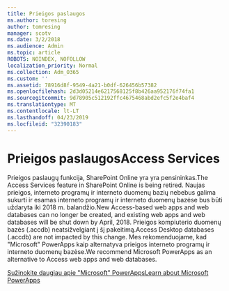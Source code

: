 ```yaml
---
title: Prieigos paslaugos
ms.author: toresing
author: tomresing
manager: scotv
ms.date: 3/2/2018
ms.audience: Admin
ms.topic: article
ROBOTS: NOINDEX, NOFOLLOW
localization_priority: Normal
ms.collection: Adm_O365
ms.custom: ''
ms.assetid: 78916d8f-9549-4a21-b0df-626456b57382
ms.openlocfilehash: 2d3d05214e6217568125f8b426aa952176f74fa1
ms.sourcegitcommit: 9d78905c512192ffc4675468abd2efc5f2e4baf4
ms.translationtype: MT
ms.contentlocale: lt-LT
ms.lasthandoff: 04/23/2019
ms.locfileid: "32390183"
---
```

# <a name="access-services"></a><span data-ttu-id="973eb-102">Prieigos paslaugos</span><span class="sxs-lookup"><span data-stu-id="973eb-102">Access Services</span></span>

<span data-ttu-id="973eb-103">Prieigos paslaugų funkcija, SharePoint Online yra yra pensininkas.</span><span class="sxs-lookup"><span data-stu-id="973eb-103">The Access Services feature in SharePoint Online is being retired.</span></span> <span data-ttu-id="973eb-104">Naujas prieigos, interneto programų ir interneto duomenų bazių nebebus galima sukurti ir esamas interneto programų ir interneto duomenų bazėse bus būti uždaryta iki 2018 m. balandžio.</span><span class="sxs-lookup"><span data-stu-id="973eb-104">New Access-based web apps and web databases can no longer be created, and existing web apps and web databases will be shut down by April, 2018.</span></span> <span data-ttu-id="973eb-105">Prieigos kompiuterio duomenų bazės (.accdb) neatsižvelgiant į šį pakeitimą.</span><span class="sxs-lookup"><span data-stu-id="973eb-105">Access Desktop databases (.accdb) are not impacted by this change.</span></span> <span data-ttu-id="973eb-106">Mes rekomenduojame, kad "Microsoft" PowerApps kaip alternatyva prieigos interneto programų ir interneto duomenų bazėse.</span><span class="sxs-lookup"><span data-stu-id="973eb-106">We recommend Microsoft PowerApps as an alternative to Access web apps and web databases.</span></span> 
  
[<span data-ttu-id="973eb-107">Sužinokite daugiau apie "Microsoft" PowerApps</span><span class="sxs-lookup"><span data-stu-id="973eb-107">Learn about Microsoft PowerApps</span></span>](https://powerapps.microsoft.com/)
  

